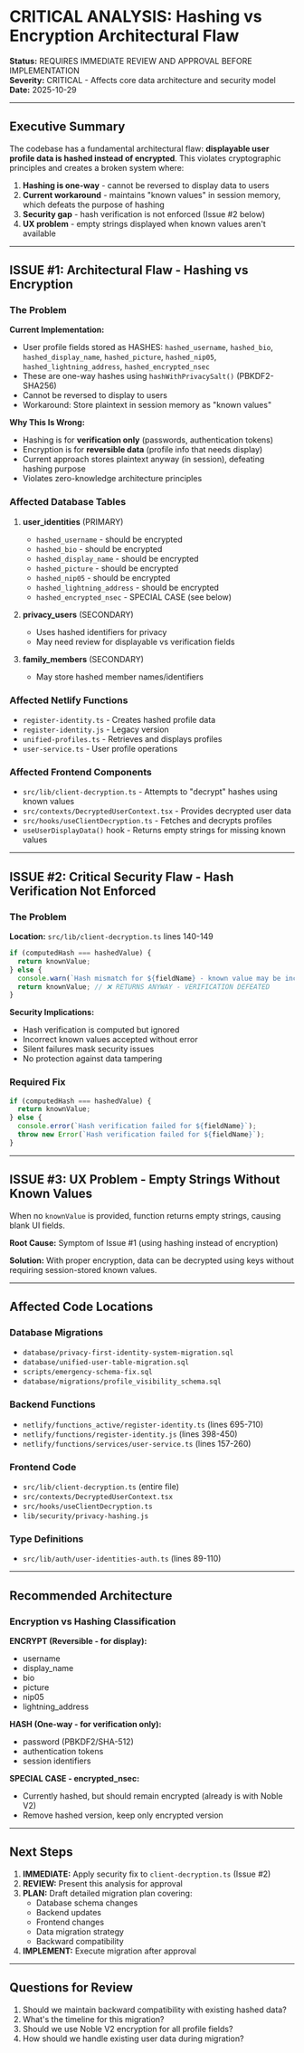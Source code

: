 # CRITICAL ANALYSIS: Hashing vs Encryption Architectural Flaw

**Status:** REQUIRES IMMEDIATE REVIEW AND APPROVAL BEFORE IMPLEMENTATION  
**Severity:** CRITICAL - Affects core data architecture and security model  
**Date:** 2025-10-29

---

## Executive Summary

The codebase has a fundamental architectural flaw: **displayable user profile data is hashed instead of encrypted**. This violates cryptographic principles and creates a broken system where:

1. **Hashing is one-way** - cannot be reversed to display data to users
2. **Current workaround** - maintains "known values" in session memory, which defeats the purpose of hashing
3. **Security gap** - hash verification is not enforced (Issue #2 below)
4. **UX problem** - empty strings displayed when known values aren't available

---

## ISSUE #1: Architectural Flaw - Hashing vs Encryption

### The Problem

**Current Implementation:**
- User profile fields stored as HASHES: `hashed_username`, `hashed_bio`, `hashed_display_name`, `hashed_picture`, `hashed_nip05`, `hashed_lightning_address`, `hashed_encrypted_nsec`
- These are one-way hashes using `hashWithPrivacySalt()` (PBKDF2-SHA256)
- Cannot be reversed to display to users
- Workaround: Store plaintext in session memory as "known values"

**Why This Is Wrong:**
- Hashing is for **verification only** (passwords, authentication tokens)
- Encryption is for **reversible data** (profile info that needs display)
- Current approach stores plaintext anyway (in session), defeating hashing purpose
- Violates zero-knowledge architecture principles

### Affected Database Tables

1. **user_identities** (PRIMARY)
   - `hashed_username` - should be encrypted
   - `hashed_bio` - should be encrypted
   - `hashed_display_name` - should be encrypted
   - `hashed_picture` - should be encrypted
   - `hashed_nip05` - should be encrypted
   - `hashed_lightning_address` - should be encrypted
   - `hashed_encrypted_nsec` - SPECIAL CASE (see below)

2. **privacy_users** (SECONDARY)
   - Uses hashed identifiers for privacy
   - May need review for displayable vs verification fields

3. **family_members** (SECONDARY)
   - May store hashed member names/identifiers

### Affected Netlify Functions

- `register-identity.ts` - Creates hashed profile data
- `register-identity.js` - Legacy version
- `unified-profiles.ts` - Retrieves and displays profiles
- `user-service.ts` - User profile operations

### Affected Frontend Components

- `src/lib/client-decryption.ts` - Attempts to "decrypt" hashes using known values
- `src/contexts/DecryptedUserContext.tsx` - Provides decrypted user data
- `src/hooks/useClientDecryption.ts` - Fetches and decrypts profiles
- `useUserDisplayData()` hook - Returns empty strings for missing known values

---

## ISSUE #2: Critical Security Flaw - Hash Verification Not Enforced

### The Problem

**Location:** `src/lib/client-decryption.ts` lines 140-149

```typescript
if (computedHash === hashedValue) {
  return knownValue;
} else {
  console.warn(`Hash mismatch for ${fieldName} - known value may be incorrect`);
  return knownValue; // ❌ RETURNS ANYWAY - VERIFICATION DEFEATED
}
```

**Security Implications:**
- Hash verification is computed but ignored
- Incorrect known values accepted without error
- Silent failures mask security issues
- No protection against data tampering

### Required Fix

```typescript
if (computedHash === hashedValue) {
  return knownValue;
} else {
  console.error(`Hash verification failed for ${fieldName}`);
  throw new Error(`Hash verification failed for ${fieldName}`);
}
```

---

## ISSUE #3: UX Problem - Empty Strings Without Known Values

When no `knownValue` is provided, function returns empty strings, causing blank UI fields.

**Root Cause:** Symptom of Issue #1 (using hashing instead of encryption)

**Solution:** With proper encryption, data can be decrypted using keys without requiring session-stored known values.

---

## Affected Code Locations

### Database Migrations
- `database/privacy-first-identity-system-migration.sql`
- `database/unified-user-table-migration.sql`
- `scripts/emergency-schema-fix.sql`
- `database/migrations/profile_visibility_schema.sql`

### Backend Functions
- `netlify/functions_active/register-identity.ts` (lines 695-710)
- `netlify/functions/register-identity.js` (lines 398-450)
- `netlify/functions/services/user-service.ts` (lines 157-260)

### Frontend Code
- `src/lib/client-decryption.ts` (entire file)
- `src/contexts/DecryptedUserContext.tsx`
- `src/hooks/useClientDecryption.ts`
- `lib/security/privacy-hashing.js`

### Type Definitions
- `src/lib/auth/user-identities-auth.ts` (lines 89-110)

---

## Recommended Architecture

### Encryption vs Hashing Classification

**ENCRYPT (Reversible - for display):**
- username
- display_name
- bio
- picture
- nip05
- lightning_address

**HASH (One-way - for verification only):**
- password (PBKDF2/SHA-512)
- authentication tokens
- session identifiers

**SPECIAL CASE - encrypted_nsec:**
- Currently hashed, but should remain encrypted (already is with Noble V2)
- Remove hashed version, keep only encrypted version

---

## Next Steps

1. **IMMEDIATE:** Apply security fix to `client-decryption.ts` (Issue #2)
2. **REVIEW:** Present this analysis for approval
3. **PLAN:** Draft detailed migration plan covering:
   - Database schema changes
   - Backend updates
   - Frontend changes
   - Data migration strategy
   - Backward compatibility
4. **IMPLEMENT:** Execute migration after approval

---

## Questions for Review

1. Should we maintain backward compatibility with existing hashed data?
2. What's the timeline for this migration?
3. Should we use Noble V2 encryption for all profile fields?
4. How should we handle existing user data during migration?

